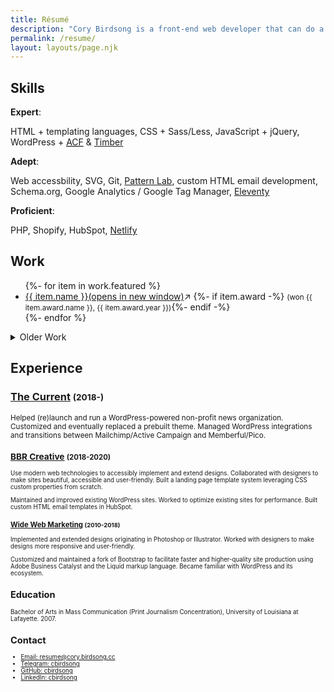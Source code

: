 ```yaml
---
title: Résumé
description: "Cory Birdsong is a front-end web developer that can do a bunch of cool stuff listed on this page. (this is how meta descriptions work, right?)"
permalink: /resume/
layout: layouts/page.njk
---
```


<section aria-label="Skills">

## Skills

**Expert**:

HTML + templating languages, CSS + Sass/Less, JavaScript + jQuery, WordPress + <abbr title="Advanced Custom Fields">[ACF](advancedcustomfields.com/)</abbr> & [Timber](https://www.upstatement.com/timber/)

**Adept**:

Web accessbility, SVG, Git, [Pattern Lab](https://patternlab.io/), custom HTML email development, Schema.org, Google Analytics / Google Tag Manager, [Eleventy](https://www.11ty.dev)

**Proficient**:

PHP, Shopify, HubSpot, [Netlify](https://netlify.com)

</section>

<section aria-label="Work">

## Work

<ul>
{%- for item in work.featured %}
	<li>
<a href="{{ item.url | url }}" target="_blank" rel="noopener noreferrer">{{ item.name }}<span class="visually-hidden">(opens in new window)</span></a><span class="icon icon-new-window" aria-hidden="true">&#8599;</span>
{%- if item.award -%} <small>(won {{ item.award.name }}, <time>{{ item.award.year }}</time>)</small>{%- endif -%}
	</li>
{%- endfor %}
</ul>

<details>

<summary>Older Work</summary>

<p>Some of these probably aren't up to my modern standard. They also often use Typekit fonts, which do not work on archive.org.</p>

<ul>
{%- for item in work.old %}
	<li>
<a href="{{ item.url | url }}" target="_blank" rel="noopener noreferrer">{{ item.name }}<span class="visually-hidden">(opens in new window)</span></a><span class="icon icon-new-window" aria-hidden="true">&#8599;</span>
{%- if item.award -%} <small>(won {{ item.award.name }}, <time>{{ item.award.year }}</time>)</small>{%- endif -%}
	</li>
{%- endfor %}
</ul>

</details>

</section>

<section aria-label="Experience">

## Experience

### [The Current](https://thecurrentla.com) <small>(<time>2018</time>-)

Helped (re)launch and run a WordPress-powered non-profit news organization. Customized and eventually replaced a prebuilt theme. Managed WordPress integrations and transitions between Mailchimp/Active Campaign and Memberful/Pico.

### [BBR Creative](https://bbrcreative.com) <small>(<time>2018</time>-<time>2020</time>)

Use modern web technologies to accessibly implement and extend designs. Collaborated with designers to make sites beautiful, accessible and user-friendly. Built a landing page template system leveraging CSS custom properties from scratch.

Maintained and improved existing WordPress sites. Worked to optimize existing sites for performance. Built custom HTML email templates in HubSpot.

### [Wide Web Marketing](http://web.archive.org/web/20171021221327/https://www.widewebmarketing.com/) <small>(<time>2010</time>-<time>2018</time>)</small>

Implemented and extended designs originating in Photoshop or Illustrator. Worked with designers to make designs more responsive and user-friendly.

Customized and maintained a fork of Bootstrap to facilitate faster and higher-quality site production using Adobe Business Catalyst and the Liquid markup language. Became familiar with WordPress and its ecosystem.

</section>

<section aria-label="Education">

## Education

Bachelor of Arts in Mass Communication (Print Journalism Concentration), University of Louisiana at Lafayette. <time>2007</time>.

</section>

<section aria-label="Contact">

## Contact

- [Email: resume@cory.birdsong.cc](mailto:resume@cory.birdsong.cc)
- [Telegram: cbirdsong](https://telegram.me/cbirdsong)
- [GitHub: cbirdsong](https://github.com/cbirdsong)
- [LinkedIn: cbirdsong](http://linkedin.com/in/cbirdsong)

</section>
